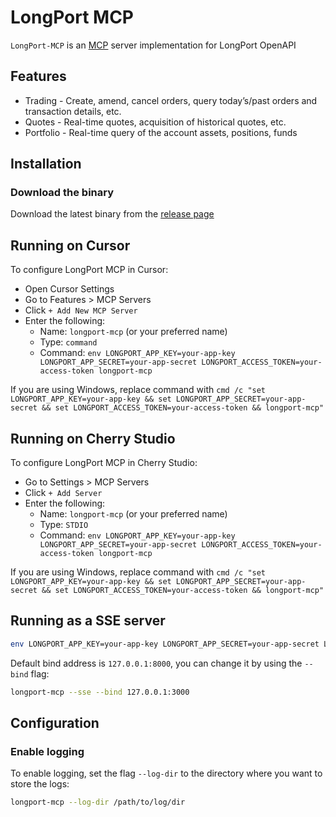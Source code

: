 # LongPort MCP

`LongPort-MCP` is an [MCP](https://modelcontextprotocol.io/introduction) server implementation for LongPort OpenAPI

## Features

- Trading - Create, amend, cancel orders, query today’s/past orders and transaction details, etc.
- Quotes - Real-time quotes, acquisition of historical quotes, etc.
- Portfolio - Real-time query of the account assets, positions, funds

## Installation

### Download the binary

Download the latest binary from the [release page](https://github.com/longportapp/openapi/releases/tag/longport-mcp-0.1.0)

## Running on Cursor

To configure LongPort MCP in Cursor:

- Open Cursor Settings
- Go to Features > MCP Servers
- Click `+ Add New MCP Server`
- Enter the following:
    - Name: `longport-mcp` (or your preferred name)
    - Type: `command`
    - Command: `env LONGPORT_APP_KEY=your-app-key LONGPORT_APP_SECRET=your-app-secret LONGPORT_ACCESS_TOKEN=your-access-token longport-mcp`

If you are using Windows, replace command with `cmd /c "set LONGPORT_APP_KEY=your-app-key && set LONGPORT_APP_SECRET=your-app-secret && set LONGPORT_ACCESS_TOKEN=your-access-token && longport-mcp"`

## Running on Cherry Studio

To configure LongPort MCP in Cherry Studio:

- Go to Settings > MCP Servers
- Click `+ Add Server`
- Enter the following:
    - Name: `longport-mcp` (or your preferred name)
    - Type: `STDIO`
    - Command: `env LONGPORT_APP_KEY=your-app-key LONGPORT_APP_SECRET=your-app-secret LONGPORT_ACCESS_TOKEN=your-access-token longport-mcp`

If you are using Windows, replace command with `cmd /c "set LONGPORT_APP_KEY=your-app-key && set LONGPORT_APP_SECRET=your-app-secret && set LONGPORT_ACCESS_TOKEN=your-access-token && longport-mcp"`

## Running as a SSE server

```bash
env LONGPORT_APP_KEY=your-app-key LONGPORT_APP_SECRET=your-app-secret LONGPORT_ACCESS_TOKEN=your-access-token longport-mcp --sse
```

Default bind address is `127.0.0.1:8000`, you can change it by using the `--bind` flag:

```bash
longport-mcp --sse --bind 127.0.0.1:3000
```

## Configuration

### Enable logging

To enable logging, set the flag `--log-dir` to the directory where you want to store the logs:

```bash
longport-mcp --log-dir /path/to/log/dir
```
